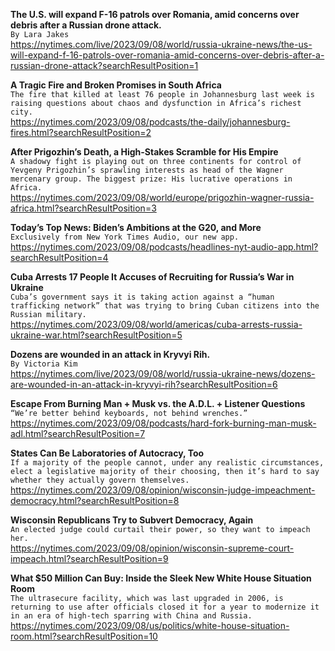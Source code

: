 **The U.S. will expand F-16 patrols over Romania, amid concerns over debris after a Russian drone attack.**\
`By Lara Jakes`\
https://nytimes.com/live/2023/09/08/world/russia-ukraine-news/the-us-will-expand-f-16-patrols-over-romania-amid-concerns-over-debris-after-a-russian-drone-attack?searchResultPosition=1

**A Tragic Fire and Broken Promises in South Africa**\
`The fire that killed at least 76 people in Johannesburg last week is raising questions about chaos and dysfunction in Africa’s richest city.`\
https://nytimes.com/2023/09/08/podcasts/the-daily/johannesburg-fires.html?searchResultPosition=2

**After Prigozhin’s Death, a High-Stakes Scramble for His Empire**\
`A shadowy fight is playing out on three continents for control of Yevgeny Prigozhin’s sprawling interests as head of the Wagner mercenary group. The biggest prize: His lucrative operations in Africa.`\
https://nytimes.com/2023/09/08/world/europe/prigozhin-wagner-russia-africa.html?searchResultPosition=3

**Today’s Top News: Biden’s Ambitions at the G20, and More**\
`Exclusively from New York Times Audio, our new app.`\
https://nytimes.com/2023/09/08/podcasts/headlines-nyt-audio-app.html?searchResultPosition=4

**Cuba Arrests 17 People It Accuses of Recruiting for Russia’s War in Ukraine**\
`Cuba’s government says it is taking action against a “human trafficking network” that was trying to bring Cuban citizens into the Russian military.`\
https://nytimes.com/2023/09/08/world/americas/cuba-arrests-russia-ukraine-war.html?searchResultPosition=5

**Dozens are wounded in an attack in Kryvyi Rih.**\
`By Victoria Kim`\
https://nytimes.com/live/2023/09/08/world/russia-ukraine-news/dozens-are-wounded-in-an-attack-in-kryvyi-rih?searchResultPosition=6

**Escape From Burning Man + Musk vs. the A.D.L. + Listener Questions**\
`“We’re better behind keyboards, not behind wrenches.”`\
https://nytimes.com/2023/09/08/podcasts/hard-fork-burning-man-musk-adl.html?searchResultPosition=7

**States Can Be Laboratories of Autocracy, Too**\
`If a majority of the people cannot, under any realistic circumstances, elect a legislative majority of their choosing, then it’s hard to say whether they actually govern themselves.`\
https://nytimes.com/2023/09/08/opinion/wisconsin-judge-impeachment-democracy.html?searchResultPosition=8

**Wisconsin Republicans Try to Subvert Democracy, Again**\
`An elected judge could curtail their power, so they want to impeach her.`\
https://nytimes.com/2023/09/08/opinion/wisconsin-supreme-court-impeach.html?searchResultPosition=9

**What $50 Million Can Buy: Inside the Sleek New White House Situation Room**\
`The ultrasecure facility, which was last upgraded in 2006, is returning to use after officials closed it for a year to modernize it in an era of high-tech sparring with China and Russia.`\
https://nytimes.com/2023/09/08/us/politics/white-house-situation-room.html?searchResultPosition=10

